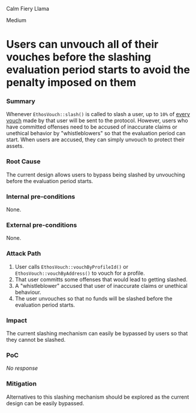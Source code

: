Calm Fiery Llama

Medium

# Users can unvouch all of their vouches before the slashing evaluation period starts to avoid the penalty imposed on them

### Summary

Whenever `EthosVouch::slash()` is called to slash a user, up to `10%` of [every vouch](https://github.com/sherlock-audit/2024-11-ethos-network-ii/blob/57c02df7c56f0b18c681a89ebccc28c86c72d8d8/ethos/packages/contracts/contracts/EthosVouch.sol#L531-L545) made by that user will be sent to the protocol. However, users who have committed offenses need to be accused of inaccurate claims or unethical behavior by "whistleblowers" so that the evaluation period can start. When users are accused, they can simply unvouch to protect their assets.

### Root Cause

The current design allows users to bypass being slashed by unvouching before the evaluation period starts.

### Internal pre-conditions

None.

### External pre-conditions

None.

### Attack Path

1. User calls `EthosVouch::vouchByProfileId()` or `EthosVouch::vouchByAddress()` to vouch for a profile.
2. That user committs some offenses that would lead to getting slashed.
3. A "whistleblower" accused that user of inaccurate claims or unethical behaviour.
4. The user unvouches so that no funds will be slashed before the evaluation period starts.

### Impact

The current slashing mechanism can easily be bypassed by users so that they cannot be slashed.

### PoC

_No response_

### Mitigation

Alternatives to this slashing mechanism should be explored as the current design can be easily bypassed.